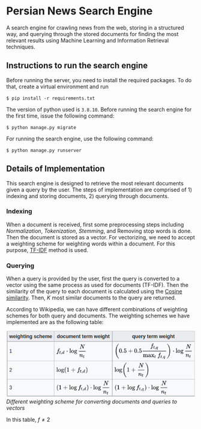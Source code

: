 # Persian News Search Engine
A search engine for crawling news from the web, storing in a structured way, and querying through the stored
documents for finding the most relevant results using Machine Learning and Information Retrieval techniques.

## Instructions to run the search engine
Before running the server, you need to install the required packages. To do that, create a virtual 
environment and run 
```
$ pip install -r requirements.txt
```
The version of python used is `3.8.10`. Before running the search engine for the first time, issue
the following command:
```
$ python manage.py migrate
```
For running the search engine, use the following command:
```
$ python manage.py runserver
```

## Details of Implementation
This search engine is designed to retrieve the most relevant documents given a query by the user. The 
steps of implementation are comprised of 1) indexing and storing documents, 2) querying through documents.

### Indexing 
When a document is received, first some preprocessing steps including *Normalization*, *Tokenization*,
*Stemming*, and Removing stop words is done. Then the document is stored as a vector. For vectorizing, 
we need to accept a weighting scheme for weighting words within a document. For this purpose, 
[TF-IDF](https://en.wikipedia.org/wiki/Tf%E2%80%93idf) method is used. 

### Querying
When a query is provided by the user, first the query is converted to a vector using the same process as used
for documents (TF-IDF). Then the similarity of the query to each document is calculated using the 
[Cosine similarity](https://en.wikipedia.org/wiki/Cosine_similarity). Then, *K* most similar documents to the query
are returned.

According to Wikipedia, we can have different combinations of weighting schemes for both query and documents. 
The weighting schemes we have implemented are as the following table:

![](./Images/tf-idf-weighting.png)
*Different weighting scheme for converting documents and queries to vectors*

In this table, $f \ne 2$